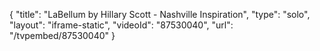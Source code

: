 {
    "title": "LaBellum by Hillary Scott - Nashville Inspiration",
    "type": "solo",
    "layout": "iframe-static",
    "videoId": "87530040",
    "url": "\/tvpembed\/87530040"
}